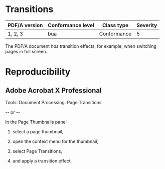 # Transitions

| PDF/A version | Conformance level | Class type  | Severity |
| ------------- | ----------------- | ----------  | -------- |
| 1, 2, 3       | bua               | Conformance | 5        |

The PDF/A document _has_ transition effects, for example, when switching pages in full screen.

# Reproducibility
## Adobe Acrobat X Professional
Tools: Document Processing: Page Transitions

-- or --

In the Page Thumbnails panel
1. select a page thumbnail,

2. open the context menu for the thumbnail,

3. select Page Transitions,

4. and apply a transition effect.
